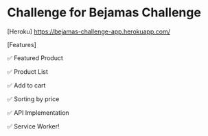 # Challenge for Bejamas Challenge

[Heroku] https://bejamas-challenge-app.herokuapp.com/


[Features]

✅  Featured Product

✅  Product List

✅  Add to cart

✅  Sorting by price

✅  API Implementation

✅  Service Worker!
